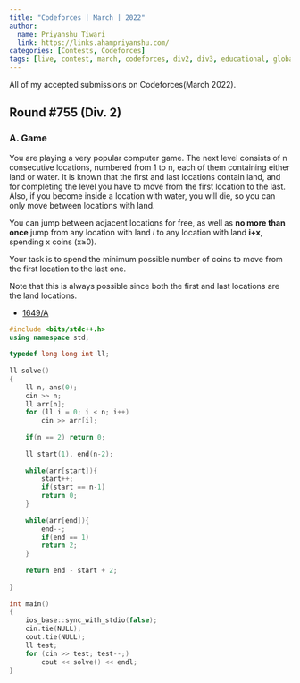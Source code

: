```yaml
---
title: "Codeforces | March | 2022"
author:
  name: Priyanshu Tiwari
  link: https://links.ahampriyanshu.com/
categories: [Contests, Codeforces]
tags: [live, contest, march, codeforces, div2, div3, educational, global, round]
---
```


All of my accepted submissions on Codeforces(March 2022).

## Round #755 (Div. 2)

### A. Game

You are playing a very popular computer game. The next level consists of n consecutive locations, numbered from 1 to n, each of them containing either land or water. It is known that the first and last locations contain land, and for completing the level you have to move from the first location to the last. Also, if you become inside a location with water, you will die, so you can only move between locations with land.

You can jump between adjacent locations for free, as well as **no more than once** jump from any location with land *i* to any location with land **i+x**, spending x coins (x≥0).

Your task is to spend the minimum possible number of coins to move from the first location to the last one.

Note that this is always possible since both the first and last locations are the land locations.

* [1649/A](https://codeforces.com/contest/1649/problem/A)

```cpp
#include <bits/stdc++.h>
using namespace std;
 
typedef long long int ll;
 
ll solve()
{
    ll n, ans(0);
    cin >> n;
    ll arr[n];
    for (ll i = 0; i < n; i++)
        cin >> arr[i];
    
    if(n == 2) return 0;
 
    ll start(1), end(n-2);
 
    while(arr[start]){
        start++;
        if(start == n-1)
        return 0;
    }
 
    while(arr[end]){
        end--;
        if(end == 1)
        return 2;
    }
 
    return end - start + 2;
 
}
 
int main()
{
    ios_base::sync_with_stdio(false);
    cin.tie(NULL);
    cout.tie(NULL);
    ll test;
    for (cin >> test; test--;)
        cout << solve() << endl;
}
```
